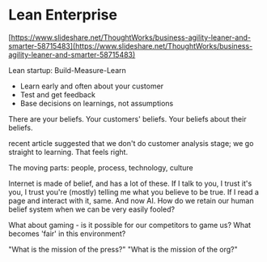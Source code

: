 # Lean Enterprise

[https://www.slideshare.net/ThoughtWorks/business-agility-leaner-and-smarter-58715483](https://www.slideshare.net/ThoughtWorks/business-agility-leaner-and-smarter-58715483)

Lean startup: Build-Measure-Learn

* Learn early and often about your customer
* Test and get feedback
* Base decisions on learnings, not assumptions

There are your beliefs. Your customers' beliefs. Your beliefs about their beliefs.

recent article suggested that we don't do customer analysis stage; we go straight to learning. That feels right.

The moving parts: people, process, technology, culture

Internet is made of belief, and has a lot of these. If I talk to you, I trust it's you, I trust you're \(mostly\) telling me what you believe to be true.  If I read a page and interact with it, same. And now AI.  How do we retain our human belief system when we can be very easily fooled?

What about gaming - is it possible for our competitors to game us?  What becomes 'fair' in this environment?





"What is the mission of the press?" "What is the mission of the org?"





